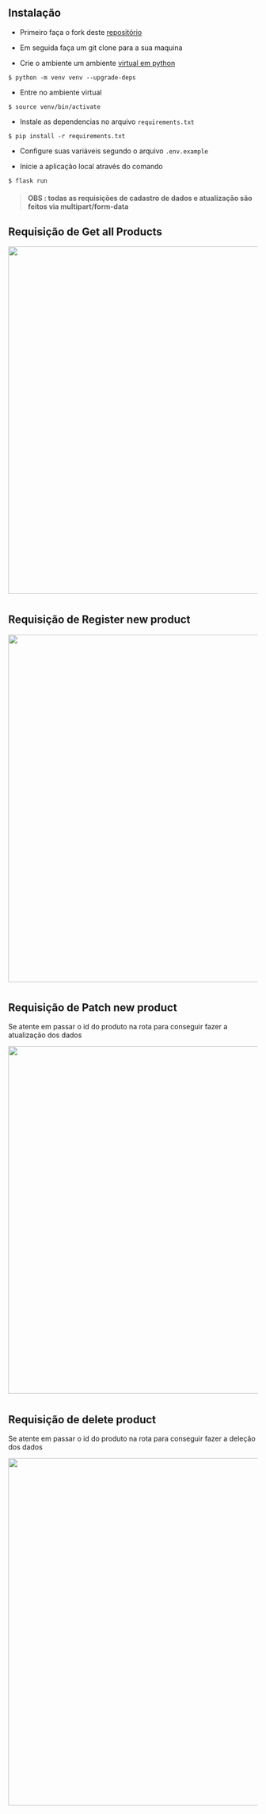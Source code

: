 ## Instalação

- Primeiro faça o fork deste [repositório](https://github.com/Guilhermejob/BackEnd_flashMania_test)

- Em seguida faça um git clone para a sua maquina


- Crie o ambiente um ambiente [virtual em python](https://docs.python.org/pt-br/3/tutorial/venv.html)

```
$ python -m venv venv --upgrade-deps
```


- Entre no ambiente virtual

```
$ source venv/bin/activate
```

- Instale as dependencias no arquivo `requirements.txt`

```
$ pip install -r requirements.txt
```


- Configure suas variáveis segundo o arquivo `.env.example`

- Inicie a aplicação local através do comando

```
$ flask run
```

> #### OBS : todas as requisições de cadastro de dados e atualização são feitos via multipart/form-data

## Requisição de Get all Products

<div align="center">
<img src="https://user-images.githubusercontent.com/80132755/152690839-35d9abdf-ca4e-4522-a069-b7f1ff1b57d1.png" width="700px" />
</div>

#

## Requisição de Register new product

<div align="center">
<img src="https://user-images.githubusercontent.com/80132755/152691001-680be5db-5e1d-43dc-a8c4-050111245cd7.png" width="700px" />
</div>

#

## Requisição de Patch new product

Se atente em passar o id do produto na rota para conseguir fazer a atualização dos dados

<div align="center">
<img src="https://user-images.githubusercontent.com/80132755/152691064-b0baa57e-8531-423d-98e3-f6dc0da9488c.png" width="700px" />
</div>

#

## Requisição de delete product

Se atente em passar o id do produto na rota para conseguir fazer a deleção dos dados

<div align="center">
<img src="https://user-images.githubusercontent.com/80132755/152691173-9c2a31f8-9097-403d-9719-2476fb21dfd2.png" width="700px" />
</div>








